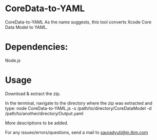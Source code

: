 # CoreData-to-YAML
CoreData-to-YAML  As the name suggests, this tool converts Xcode Core Data Model to YAML.  

# Dependencies: 
Node.js  

# Usage
Download &amp; extract the zip. 

In the terminal, navigate to the directory where the zip was extracted and type: 
node CoreData-to-YAML.js -s /path/to/directory/CoreDataModel -d /path/to/another/directory/Output.yaml  

More descriptions to be added.  

For any issues/errors/questions, send a mail to sauradyuti@in.ibm.com
